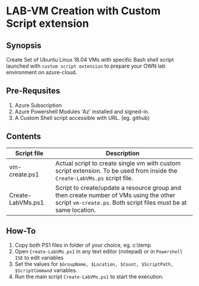 # LAB-VM Creation with Custom Script extension

## Synopsis

Create Set of Ubuntu Linux 18.04 VMs with specific Bash shell script launched with `custom script extension` to prepare your OWN lab environment on azure-cloud.

## Pre-Requsites

1.  Azure Subscription
2.  Azure Powershell Modules 'Az' installed and signed-in.
3.  A Custom Shell script accessible with URL. (eg. github)

## Contents

Script file | Description
------------|------------
vm-create.ps1 | Actual script to create single vm with custom script extension. To be used from inside the `Create-LabVMs.ps` script file.
Create-LabVMs.ps1 | Script to create/update a resource group and then create number of VMs using the other script `vm-create.ps`. Both script files must be at same location.


## How-To

1.  Copy both PS1 files in folder of your choice, eg. c:\temp
2.  Open `Create-LabVMs.ps1` in any text editor (notepad) or in `Powershell ISE` to edit variables
3.  Set the values for `$GroupName, $Location, $Count, $ScriptPath, $ScriptCommand` variables.
4.  Run the main script `Create-LabVMs.ps1` to start the execution. 

